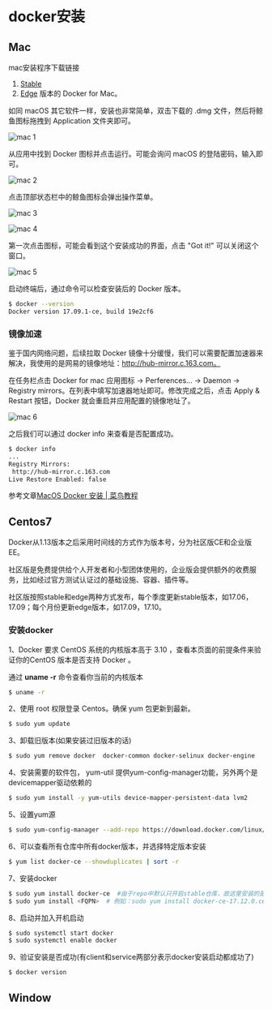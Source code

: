 # docker安装

## Mac

mac安装程序下载链接 

1. [Stable](https://download.docker.com/mac/stable/Docker.dmg)
2. [Edge](https://download.docker.com/mac/edge/Docker.dmg) 版本的 Docker for Mac。

如同 macOS 其它软件一样，安装也非常简单，双击下载的 .dmg 文件，然后将鲸鱼图标拖拽到 Application 文件夹即可。

![mac 1](/static/images/docker_install_mac_1.png)

从应用中找到 Docker 图标并点击运行。可能会询问 macOS 的登陆密码，输入即可。

![mac 2](/static/images/docker_install_mac_2.png)

点击顶部状态栏中的鲸鱼图标会弹出操作菜单。

![mac 3](/static/images/docker_install_mac_3.png)

![mac 4](/static/images/docker_install_mac_4.png)

第一次点击图标，可能会看到这个安装成功的界面，点击 "Got it!" 可以关闭这个窗口。

![mac 5](/static/images/docker_install_mac_5.png)

启动终端后，通过命令可以检查安装后的 Docker 版本。

```bash
$ docker --version
Docker version 17.09.1-ce, build 19e2cf6
```

### 镜像加速

鉴于国内网络问题，后续拉取 Docker 镜像十分缓慢，我们可以需要配置加速器来解决，我使用的是网易的镜像地址：http://hub-mirror.c.163.com。

在任务栏点击 Docker for mac 应用图标 -> Perferences... -> Daemon -> Registry mirrors。在列表中填写加速器地址即可。修改完成之后，点击 Apply & Restart 按钮，Docker 就会重启并应用配置的镜像地址了。

![mac 6](/static/images/docker_install_mac_6.png)

之后我们可以通过 docker info 来查看是否配置成功。

```bash
$ docker info
...
Registry Mirrors:
 http://hub-mirror.c.163.com
Live Restore Enabled: false
```

参考文章[MacOS Docker 安装 | 菜鸟教程](http://www.runoob.com/docker/macos-docker-install.html)

## Centos7

Docker从1.13版本之后采用时间线的方式作为版本号，分为社区版CE和企业版EE。

社区版是免费提供给个人开发者和小型团体使用的，企业版会提供额外的收费服务，比如经过官方测试认证过的基础设施、容器、插件等。

社区版按照stable和edge两种方式发布，每个季度更新stable版本，如17.06，17.09；每个月份更新edge版本，如17.09，17.10。

### 安装docker

1、Docker 要求 CentOS 系统的内核版本高于 3.10 ，查看本页面的前提条件来验证你的CentOS 版本是否支持 Docker 。

通过 **uname -r** 命令查看你当前的内核版本

```bash
$ uname -r
```

2、使用 root 权限登录 Centos。确保 yum 包更新到最新。

```bash
$ sudo yum update
```

3、卸载旧版本(如果安装过旧版本的话)

```bash
$ sudo yum remove docker  docker-common docker-selinux docker-engine
```

4、安装需要的软件包， yum-util 提供yum-config-manager功能，另外两个是devicemapper驱动依赖的

```bash
$ sudo yum install -y yum-utils device-mapper-persistent-data lvm2
```

5、设置yum源

```bash
$ sudo yum-config-manager --add-repo https://download.docker.com/linux/centos/docker-ce.repo
```

6、可以查看所有仓库中所有docker版本，并选择特定版本安装

```bash
$ yum list docker-ce --showduplicates | sort -r
```

7、安装docker

```bash
$ sudo yum install docker-ce  #由于repo中默认只开启stable仓库，故这里安装的是最新稳定版17.12.0
$ sudo yum install <FQPN>  # 例如：sudo yum install docker-ce-17.12.0.ce
```

8、启动并加入开机启动

```bash
$ sudo systemctl start docker
$ sudo systemctl enable docker
```

9、验证安装是否成功(有client和service两部分表示docker安装启动都成功了)

```bash
$ docker version
```

## Window

